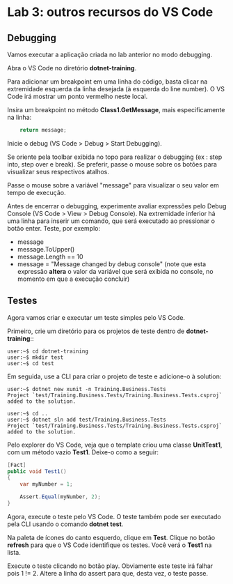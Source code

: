 # Lab 3: outros recursos do VS Code

## Debugging

Vamos executar a aplicação criada no lab anterior no modo debugging.

Abra o VS Code no diretório **dotnet-training**.

Para adicionar um breakpoint em uma linha do código, basta clicar na extremidade esquerda da linha desejada (à esquerda do line number). O VS Code irá mostrar um ponto vermelho neste local.

Insira um breakpoint no método **Class1.GetMessage**, mais especificamente na linha:
```csharp
    return message;
```

Inicie o debug (VS Code > Debug > Start Debugging).

Se oriente pela toolbar exibida no topo para realizar o debugging (ex : step into, step over e break). Se preferir, passe o mouse sobre os botões para visualizar seus respectivos atalhos.

Passe o mouse sobre a variável "message" para visualizar o seu valor em tempo de execução.

Antes de encerrar o debugging, experimente avaliar expressões pelo Debug Console (VS Code > View > Debug Console). Na extremidade inferior há uma linha para inserir um comando, que será executado ao pressionar o botão enter. Teste, por exemplo:
* message
* message.ToUpper()
* message.Length == 10
* message = "Message changed by debug console" (note que esta expressão **altera** o valor da variável que será exibida no console, no momento em que a execução concluir)

## Testes

Agora vamos criar e executar um teste simples pelo VS Code.

Primeiro, crie um diretório para os projetos de teste dentro de **dotnet-training**::

```console
user:~$ cd dotnet-training
user:~$ mkdir test
user:~$ cd test
```

Em seguida, use a CLI para criar o projeto de teste e adicione-o à solution:

```console
user:~$ dotnet new xunit -n Training.Business.Tests
Project `test/Training.Business.Tests/Training.Business.Tests.csproj` added to the solution.

user:~$ cd ..
user:~$ dotnet sln add test/Training.Business.Tests
Project `test/Training.Business.Tests/Training.Business.Tests.csproj` added to the solution.
```

Pelo explorer do VS Code, veja que o template criou uma classe **UnitTest1**, com um método vazio **Test1**. Deixe-o como a seguir:
```csharp
[Fact]
public void Test1()
{
    var myNumber = 1;

    Assert.Equal(myNumber, 2);
}
```

Agora, execute o teste pelo VS Code. O teste também pode ser executado pela CLI usando o comando **dotnet test**.

Na paleta de ícones do canto esquerdo, clique em **Test**. Clique no botão **refresh** para que o VS Code identifique os testes. Você verá o **Test1** na lista.

Execute o teste clicando no botão play. Obviamente este teste irá falhar pois 1 != 2. Altere a linha do assert para que, desta vez, o teste passe.